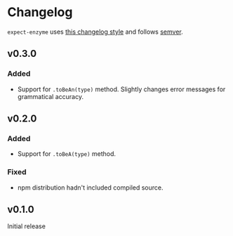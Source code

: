 # Changelog
`expect-enzyme` uses [this changelog style](http://keepachangelog.com/en/0.3.0/) and follows [semver](http://semver.org/).

## v0.3.0
### Added
- Support for `.toBeAn(type)` method. Slightly changes error messages for grammatical accuracy.

## v0.2.0
### Added
- Support for `.toBeA(type)` method.

### Fixed
- npm distribution hadn't included compiled source.

## v0.1.0
Initial release

